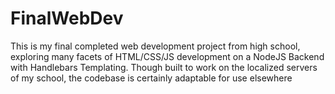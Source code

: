 # FinalWebDev
This is my final completed web development project from high school, exploring many facets of HTML/CSS/JS development on a NodeJS Backend with Handlebars Templating. Though built to work on the localized servers of my school, the codebase is certainly adaptable for use elsewhere
